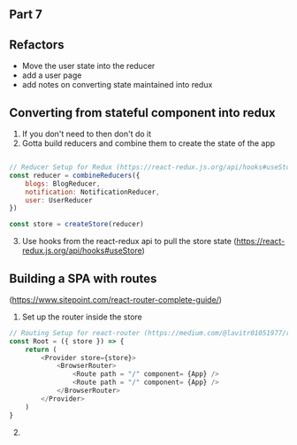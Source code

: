 ## Part 7

## Refactors

- Move the user state into the reducer
- add a user page
- add notes on converting state maintained into redux 

## Converting from stateful component into redux 

1. If you don't need to then don't do it
2. Gotta build reducers and combine them to create the state of the app 
```javascript

// Reducer Setup for Redux (https://react-redux.js.org/api/hooks#useStore)
const reducer = combineReducers({
    blogs: BlogReducer,
    notification: NotificationReducer,
    user: UserReducer
})

const store = createStore(reducer)
```
3. Use hooks from the react-redux api to pull the store state (https://react-redux.js.org/api/hooks#useStore)

## Building a SPA with routes

(https://www.sitepoint.com/react-router-complete-guide/)

1. Set up the router inside the store

```javascript
// Routing Setup for react-router (https://medium.com/@lavitr01051977/react-router-redux-app-with-call-to-api-70a324c34ecb)
const Root = ({ store }) => {
    return (
        <Provider store={store}>
            <BrowserRouter>
                <Route path = "/" component= {App} />
                <Route path = "/" component= {App} />
            </BrowserRouter>
        </Provider>
    )
}
```

2. 
